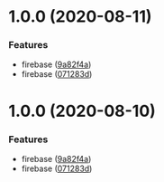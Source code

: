 # 1.0.0 (2020-08-11)


### Features

* firebase ([9a82f4a](https://github.com/tolicodes/activity-brainstorm/commit/9a82f4a40c5ac8003dcc164bd28a9cd733729d1f))
* firebase ([071283d](https://github.com/tolicodes/activity-brainstorm/commit/071283ddd636c7c0599bdfd7b852bc91d45d353b))

# 1.0.0 (2020-08-10)


### Features

* firebase ([9a82f4a](https://github.com/tolicodes/activity-brainstorm/commit/9a82f4a40c5ac8003dcc164bd28a9cd733729d1f))
* firebase ([071283d](https://github.com/tolicodes/activity-brainstorm/commit/071283ddd636c7c0599bdfd7b852bc91d45d353b))
